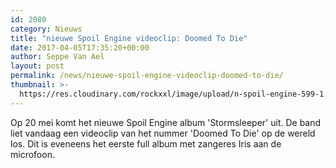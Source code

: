 ```yaml
---
id: 2080
category: Nieuws
title: "nieuwe Spoil Engine videoclip: Doomed To Die"
date: 2017-04-05T17:35:20+00:00
author: Seppe Van Ael
layout: post
permalink: /news/nieuwe-spoil-engine-videoclip-doomed-to-die/
thumbnail: >-
  https://res.cloudinary.com/rockxxl/image/upload/n-spoil-engine-599-1.jpg
---
```

Op 20 mei komt het nieuwe Spoil Engine album 'Stormsleeper' uit. De band liet vandaag een videoclip van het nummer 'Doomed To Die' op de wereld los. Dit is eveneens het eerste full album met zangeres Iris aan de microfoon.
